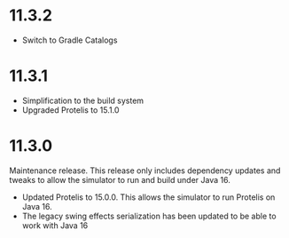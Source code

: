 # 11.3.2

* Switch to Gradle Catalogs

# 11.3.1

* Simplification to the build system
* Upgraded Protelis to 15.1.0

# 11.3.0

Maintenance release. This release only includes dependency updates and tweaks to allow the simulator to run and build under Java 16.

* Updated Protelis to 15.0.0. This allows the simulator to run Protelis on Java 16.
* The legacy swing effects serialization has been updated to be able to work with Java 16
